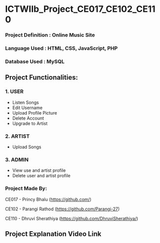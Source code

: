 # ICTWIIb_Project_CE017_CE102_CE110

### Project Definition : Online Music Site 

### Language Used      : HTML, CSS, JavaScript, PHP

### Database Used      : MySQL


## Project Functionalities:
### 1. USER
- Listen Songs
- Edit Username
- Upload Profile Picture
- Delete Account
- Upgrade to Artist
### 2. ARTIST
- Upload Songs
### 3. ADMIN
- View use and artist profile
- Delete user and artist profile
### Project Made By:

CE017 - Princy Bhalu (https://github.com/)

CE102 - Parangi Rathod (https://github.com/Parangi-27)

CE110 - Dhruvi Sherathiya (https://github.com/DhruviSherathiya/)

## Project Explanation Video Link

